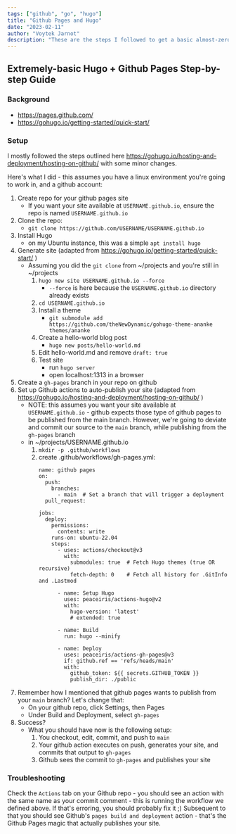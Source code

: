 ```yaml
---
tags: ["github", "go", "hugo"]
title: "Github Pages and Hugo"
date: "2023-02-11"
author: "Voytek Jarnot"
description: "These are the steps I followed to get a basic almost-zero-effort blog published to Github Pages. Adding posts simply requires creating/committing/pushing a new markdown file to your github repo - building the site and publishing it are completely automated."
---
```


## Extremely-basic Hugo + Github Pages Step-by-step Guide

### Background
* https://pages.github.com/
* https://gohugo.io/getting-started/quick-start/

### Setup

I mostly followed the steps outlined here https://gohugo.io/hosting-and-deployment/hosting-on-github/ with some minor changes.

Here's what I did - this assumes you have a linux environment you're going to work in, and a github account:

1. Create repo for your github pages site
    * If you want your site available at `USERNAME.github.io`, ensure the repo is named `USERNAME.github.io`
2. Clone the repo:
    * `git clone https://github.com/USERNAME/USERNAME.github.io`
3. Install Hugo
    * on my Ubuntu instance, this was a simple `apt install hugo`
4. Generate site (adapted from https://gohugo.io/getting-started/quick-start/ )
    * Assuming you did the `git clone` from ~/projects and you're still in ~/projects
        1. `hugo new site USERNAME.github.io --force`
            * `--force` is here because the `USERNAME.github.io` directory already exists
        2. `cd USERNAME.github.io`
        3. Install a theme
            * `git submodule add https://github.com/theNewDynamic/gohugo-theme-ananke themes/ananke`
        4. Create a hello-world blog post
            * `hugo new posts/hello-world.md`
        5. Edit hello-world.md and remove `draft: true`
        6. Test site
            * run `hugo server`
            * open localhost:1313 in a browser
5. Create a `gh-pages` branch in your repo on github
6. Set up Github actions to auto-publish your site (adapted from https://gohugo.io/hosting-and-deployment/hosting-on-github/ )
    * NOTE: this assumes you want your site available at `USERNAME.github.io` - github expects those type of github pages to be published from the main branch.
    However, we're going to deviate and commit our source to the `main` branch, while publishing from the `gh-pages` branch
    * in ~/projects/USERNAME.github.io
        1. `mkdir -p .github/workflows`
        2. create .github/workflows/gh-pages.yml:
            ```
            name: github pages
            on:
              push:
                branches:
                  - main  # Set a branch that will trigger a deployment
              pull_request:

            jobs:
              deploy:
                permissions:
                  contents: write
                runs-on: ubuntu-22.04
                steps:
                  - uses: actions/checkout@v3
                    with:
                      submodules: true  # Fetch Hugo themes (true OR recursive)
                      fetch-depth: 0    # Fetch all history for .GitInfo and .Lastmod

                  - name: Setup Hugo
                    uses: peaceiris/actions-hugo@v2
                    with:
                      hugo-version: 'latest'
                      # extended: true

                  - name: Build
                    run: hugo --minify

                  - name: Deploy
                    uses: peaceiris/actions-gh-pages@v3
                    if: github.ref == 'refs/heads/main'
                    with:
                      github_token: ${{ secrets.GITHUB_TOKEN }}
                      publish_dir: ./public
            ```
7. Remember how I mentioned that github pages wants to publish from your `main` branch? Let's change that:
    * On your github repo, click Settings, then Pages
    * Under Build and Deployment, select `gh-pages`
8. Success?
    * What you should have now is the following setup:
        1. You checkout, edit, commit, and push to `main`
        2. Your github action executes on push, generates your site, and commits that output to `gh-pages`
        3. Github sees the commit to `gh-pages` and publishes your site

### Troubleshooting

Check the `Actions` tab on your Github repo - you should see an action with the same name as your commit comment - this is running the workflow we defined above.
If that's erroring, you should probably fix it ;) Subsequent to that you should see Github's `pages build and deployment` action - that's the Github Pages magic that actually publishes your site.

